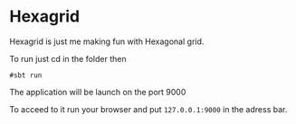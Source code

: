 Hexagrid
========

Hexagrid is just me making fun with Hexagonal grid.

To run just cd in the folder then
```
#sbt run
```
The application will be launch on the port 9000

To acceed to it run your browser and put `127.0.0.1:9000` in the adress bar.
